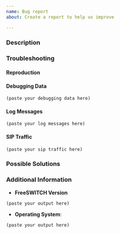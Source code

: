 ```yaml
---
name: Bug report
about: Create a report to help us improve

---
```


<!--
FreeSWITCH uses GitHub Issues only for bugs in the code or feature requests. Please use this template only for bug reports.

If you have questions about using FreeSWITCH or related to its configuration file, ask on mailing list or Slack

Please try to fill this template as much as possible for any issue. It helps the developers to troubleshoot the issue.

If there is no content to be filled in a section, the entire section can be removed.

You can delete the comments from the template sections when filling.

You can delete next line and everything above before submitting (it is a comment).
-->

### Description

<!--
Explain what you did, what you expected to happen, and what actually happened.
-->

### Troubleshooting

#### Reproduction

<!--
If the issue can be reproduced, describe how it can be done.
-->

#### Debugging Data

<!--
If you got a core dump, use gdb to extract troubleshooting data - full backtrace,
local variables and the list of the code at the issue location.

If you are familiar with gdb, feel free to attach more of what you consider to
be relevant.
-->

```
(paste your debugging data here)
```

#### Log Messages

<!--
Check the syslog file and if there are relevant log messages printed by FreeSWITCH, add them next, or attach to issue, or provide a link to download them (e.g., to a pastebin site).
-->

```
(paste your log messages here)
```

#### SIP Traffic

<!--
If the issue is exposed by processing specific SIP messages, grab them with ngrep or save in a pcap file, then add them next, or attach to issue, or provide a link to download them (e.g., to a pastebin site).
-->

```
(paste your sip traffic here)
```

### Possible Solutions

<!--
If you found a solution or workaround for the issue, describe it. Ideally, provide a pull request with a fix.
-->

### Additional Information

  * **FreeSWITCH Version**

```
(paste your output here)
```

* **Operating System**:

<!--
Details about the operating system, the type: Linux (e.g.,: Debian 8.4, Ubuntu 16.04, CentOS 7.1, ...), MacOS, xBSD, Solaris, ...;
Kernel details (output of `uname -a`)
-->

```
(paste your output here)
```
